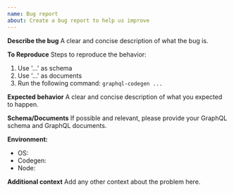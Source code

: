 ```yaml
---
name: Bug report
about: Create a bug report to help us improve
---
```


**Describe the bug**
A clear and concise description of what the bug is.

**To Reproduce**
Steps to reproduce the behavior:

1. Use '...' as schema
2. Use '...' as documents
3. Run the following command: `graphql-codegen ...`

**Expected behavior**
A clear and concise description of what you expected to happen.

**Schema/Documents**
If possible and relevant, please provide your GraphQL schema and GraphQL documents.

**Environment:**

- OS:
- Codegen:
- Node:

**Additional context**
Add any other context about the problem here.
